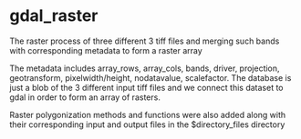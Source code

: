 # gdal_raster
The raster process of three different 3 tiff files and merging such bands with corresponding metadata to form a raster array

The metadata includes array_rows, array_cols, bands, driver, projection, geotransform, pixelwidth/height, nodatavalue, scalefactor.
The database is just a blob of the 3 different input tiff files and we connect this dataset to gdal in order to form an array of rasters.

Raster polygonization methods and functions were also added along with their corresponding input and output files in the $directory_files directory
